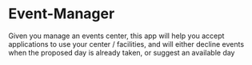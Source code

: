 # Event-Manager
Given you manage an events center, this app will help you accept applications to use your center / facilities, and will either decline events when the proposed day is already taken, or suggest an available day

